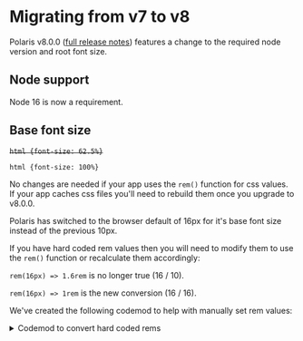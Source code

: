 # Migrating from v7 to v8

Polaris v8.0.0 ([full release notes](https://github.com/Shopify/polaris-react/releases/tag/v8.0.0)) features a change to the required node version and root font size.

## Node support

Node 16 is now a requirement.

## Base font size

~~`html {font-size: 62.5%}`~~

`html {font-size: 100%}`

No changes are needed if your app uses the `rem()` function for css values. If your app caches css files you'll need to rebuild them once you upgrade to v8.0.0.

Polaris has switched to the browser default of 16px for it's base font size instead of the previous 10px.

If you have hard coded rem values then you will need to modify them to use the `rem()` function or recalculate them accordingly:

`rem(16px) => 1.6rem` is no longer true (16 / 10).

`rem(16px) => 1rem` is the new conversion (16 / 16).

We've created the following codemod to help with manually set rem values:

<details>
  <summary>Codemod to convert hard coded rems</summary>

```jsx
// node index.js <target-path>
​
import fs from 'fs/promises'
import path from 'path'
import os from 'os'
​
import pMap from 'p-map'
import { globby } from 'globby'
​
const target = path.resolve(process.cwd(), process.argv[2])
​
const stats = {
  files: 0,
  rems: 0,
}
​
if (!target) {
  console.log('Please specify a target directory')
  process.exit(1)
}
​
const scssPaths = await globby('**/*.scss', {
  cwd: target,
  ignore: ['**/node_modules/**/*.scss'],
  absolute: true,
})
​
console.log(`Checking for rems in ${scssPaths.length} file(s)\n`)
​
async function replaceRems(filePath) {
  let hasRems = false
  const fileContent = await fs.readFile(filePath, { encoding: 'utf8' })
  const remRegex = /(-?\d+(?:\.\d+|\d*))rem/g
​
  const newContent = fileContent.replace(remRegex, (_, unit) => {
    hasRems = true
    stats.rems++
​
    const value = parseFloat(unit) * 10 // Note: 1rem was previously 10px
​
    return `rem(${value}px)`
  })
​
  if (hasRems) stats.files++
​
  await fs.writeFile(filePath, newContent)
}
​
await pMap(scssPaths, replaceRems, { concurrency: os.cpus().length })
​
console.log(`Updated ${stats.rems} rems in ${stats.files} files\n`)
​
console.log('Done! 🌈')
```

</details>
